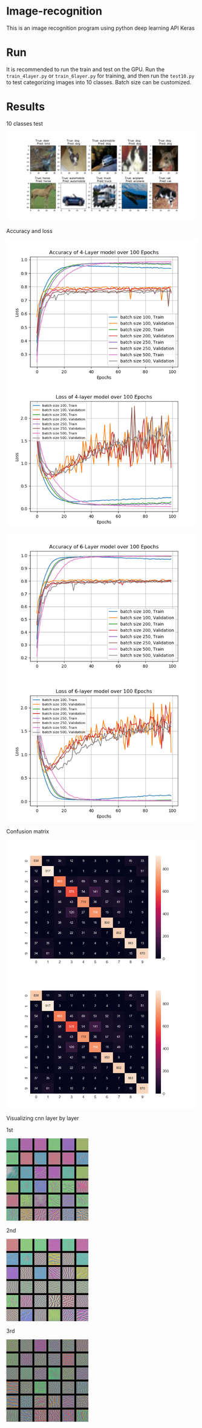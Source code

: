 # Image-recognition

This is an image recognition program using python deep learning API Keras

# Run

It is recommended to run the train and test on the GPU.
Run the `train_4layer.py` or `train_6layer.py` for training, and then run the `test10.py` to test categorizing images into 10 classes. Batch size can be customized.

# Results

10 classes test

![test10](./images/test10.png)

Accuracy and loss

![accuracy4](./images/accuracy_4layer.png)
![loss4](./images/loss_4layer.png)

![accuracy6](./images/accuracy_6layer.png)
![loss6](./images/loss_6layer.png)

Confusion matrix

![cm4](./images/4_layer_cm.png)
![cm6](./images/4_layer_cm.png)

Visualizing cnn layer by layer

1st

![layer1](./images/1st_stitched_filters_6x6.png)

2nd

![layer2](./images/2nd_stitched_filters_6x6.png)

3rd

![layer3](./images/3rd_stitched_filters_6x6.png)


